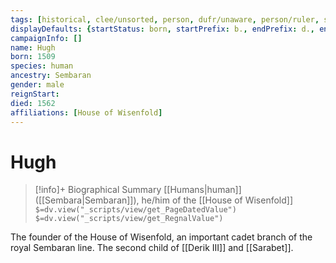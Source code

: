 ```yaml
---
tags: [historical, clee/unsorted, person, dufr/unaware, person/ruler, status/unknown]
displayDefaults: {startStatus: born, startPrefix: b., endPrefix: d., endStatus: died}
campaignInfo: []
name: Hugh
born: 1509
species: human
ancestry: Sembaran
gender: male
reignStart:
died: 1562
affiliations: [House of Wisenfold]
---
```

# Hugh
>[!info]+ Biographical Summary
>[[Humans|human]]  ([[Sembara|Sembaran]]), he/him of the [[House of Wisenfold]]
>`$=dv.view("_scripts/view/get_PageDatedValue")`
>`$=dv.view("_scripts/view/get_RegnalValue")`

The founder of the House of Wisenfold, an important cadet branch of the royal Sembaran line. The second child of [[Derik III]] and [[Sarabet]].

